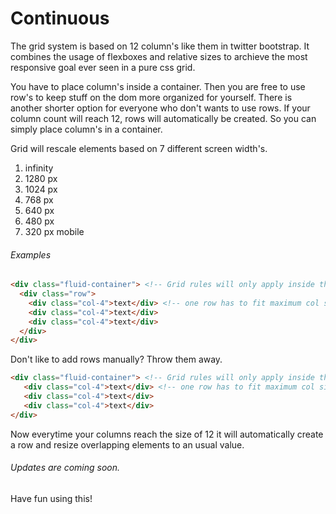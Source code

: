 # Continuous

The grid system is based on 12 column's like them in twitter bootstrap. It combines the usage of flexboxes and relative sizes
to archieve the most responsive goal ever seen in a pure css grid.

You have to place column's inside a container. Then you are free to use row's to keep stuff on the dom more organized for yourself.
There is another shorter option for everyone who don't wants to use rows. 
If your column count will reach 12, rows will automatically be created. So you can simply place column's in a container.

Grid will rescale elements based on 7 different screen width's.

1. infinity
1. 1280 px 
1. 1024 px
1. 768 px
1. 640 px 
1. 480 px 
1. 320 px mobile

###### Examples

```html
<div class="fluid-container"> <!-- Grid rules will only apply inside this container -->
  <div class="row">
    <div class="col-4">text</div> <!-- one row has to fit maximum col size of 12 -->
    <div class="col-4">text</div>
    <div class="col-4">text</div>
  </div>
</div>
```

Don't like to add rows manually?
Throw them away.

```html
<div class="fluid-container"> <!-- Grid rules will only apply inside this container -->
   <div class="col-4">text</div> <!-- one row has to fit maximum col size of 12 -->
   <div class="col-4">text</div>
   <div class="col-4">text</div>
</div>
```
Now everytime your columns reach the size of 12 it will automatically create a row and resize overlapping elements to an
usual value.


###### Updates are coming soon.

Have fun using this!

